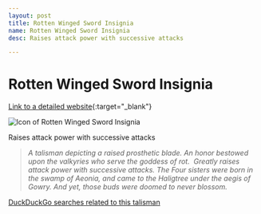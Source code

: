 ```yaml
---
layout: post
title: Rotten Winged Sword Insignia
name: Rotten Winged Sword Insignia
desc: Raises attack power with successive attacks

---
```

# Rotten Winged Sword Insignia
[Link to a detailed website](https://eldenring.wiki.fextralife.com/Rotten+Winged+Sword+Insignia){:target="_blank"}

![Icon of Rotten Winged Sword Insignia](https://eldenring.wiki.fextralife.com/file/Elden-Ring/rotten_winged_sword_insignia_talisman_elden_ring_wiki_guide_200px.png)

Raises attack power with successive attacks

>*A talisman depicting a raised prosthetic blade. An honor bestowed upon the valkyries who serve the goddess of rot.  Greatly raises attack power with successive attacks. The Four sisters were born in the swamp of Aeonia, and came to the Haligtree under the aegis of Gowry. And yet, those buds were doomed to never blossom.*

[DuckDuckGo searches related to this talisman]({{site.baseurl}}/searches/RottenWingedSwordInsignia)


